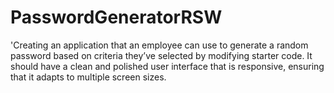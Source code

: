 # PasswordGeneratorRSW
'Creating an application that an employee can use to generate a random password based on criteria they’ve selected by modifying starter code. It should have a clean and polished user interface that is responsive, ensuring that it adapts to multiple screen sizes.
